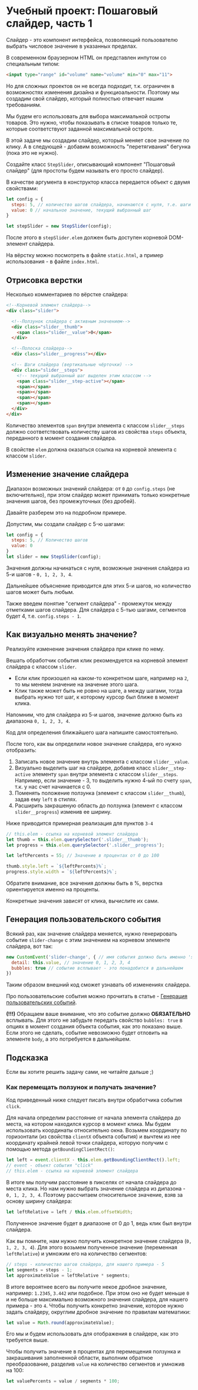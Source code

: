   # Учебный проект: Пошаговый слайдер, часть 1

Слайдер - это компонент интерфейса, позволяющий пользователю выбрать числовое значение в указанных пределах.

В современном браузерном HTML он представлен инпутом со специальным типом:

```html
<input type="range" id="volume" name="volume" min="0" max="11">
```

Но для сложных проектов он не всегда подходит, т.к. ограничен в возможностях изменения дизайна и функциоальности. Поэтому мы создадим свой слайдер, который полностью отвечает нашим требованиям.

Мы будем его использовать для выбора максимальной остроты товаров. Это нужно, чтобы показывать в списке товаров только те, которые соответствуют заданной максимальной остроте.

В этой задаче мы создадим слайдер, который меняет свое значение по клику. А в следующей - добавим возможность "перетягивания" бегунка (пока это не нужно). 

Cоздайте класс `StepSlider`, описывающий компонент "Пошаговый слайдер" (для простоты будем называть его просто слайдер).

В качестве аргумента в конструктор класса передается объект с двумя свойствами:

```js
let config = {
  steps: 5, // количество шагов слайдера, начинаются с нуля, т.е. шаги в этом случае будут 0-1-2-3-4
  value: 0 // начальное значение, текущий выбранный шаг
}

let stepSlider = new StepSlider(config);
```

После этого в `stepSlider.elem` должен быть доступен корневой DOM-элемент слайдера. 

На вёрстку можно посмотреть в файле `static.html`, а пример использования - в файле `index.html`.

## Отрисовка верстки

Несколько комментариев по вёрстке слайдера:

```html
<!--Корневой элемент слайдера-->
<div class="slider">

  <!--Ползунок слайдера с активным значением-->
  <div class="slider__thumb">
    <span class="slider__value">0</span>
  </div>

  <!--Полоска слайдера-->
  <div class="slider__progress"></div>

  <!-- Шаги слайдера (вертикальные чёрточки) -->
  <div class="slider__steps">
    <!-- текущий выбранный шаг выделен этим классом -->
    <span class="slider__step-active"></span>
    <span></span>
    <span></span>
    <span></span>
    <span></span>
  </div>
</div>
```

Количество элементов `span` внутри элемента с классом `slider__steps` должно соответствовать количеству шагов из свойства `steps` объекта, переданного в момент создания слайдера.

В свойстве `elem` должна оказаться ссылка на корневой элемента с классом `slider`.

## Изменение значение слайдера

Диапазон возможных значений слайдера: от `0` до `config.steps` (не включительно), при этом слайдер может принимать только конкретные значения шагов, без промежуточных (без дробей). 

Давайте разберем это на подробном примере. 

Допустим, мы создали слайдер c 5-ю шагами:

```js
let config = {
  steps: 5, // Количество шагов
  value: 0
}
let slider = new StepSlider(config);
```

Значения должны начинаться с нуля, возможные значения слайдера из 5-и шагов - `0, 1, 2, 3, 4`. 

Дальнейшее объяснение приводится для этих 5-и шагов, но количество шагов может быть любым.

Также введем понятие "сегмент слайдера" - промежуток между отметками шагов слайдера. Для слайдера с 5-тью шагами, сегментов будет 4, т.е. `config.steps - 1`.

## Как визуально менять значение?

Реализуйте изменение значения слайдера при клике по нему.

Вешать обработчик события клик рекомендуется на корневой элемент слайдера с классом `slider`. 

- Если клик произошел на каком-то конкретном шаге, например на `2`, то мы меняем значение на значение этого шага. 
- Клик также может быть не ровно на шаге, а между шагами, тогда выбрать нужно тот шаг, к которому курсор был ближе в момент клика.

Напомним, что для слайдера из 5-и шагов, значение должно быть из диапазона `0, 1, 2, 3, 4`.

Код для определения ближайшего шага напишите самостоятельно.

После того, как вы определили новое значение слайдера, его нужно отобразить:

1. Записать новое значение внутрь элемента с классом `slider__value`.
2. Визуально выделить шаг на слайдере, добавив класс `slider__step-active` элементу `span` внутри элемента с классом `slider__steps`. Например, если значение - 3, то выделить нужно 4-ый по счету `span`, т.к. у нас счет начинается с 0.
3. Поменять положение ползунка (элемент с классом `slider__thumb`), задав ему `left` в стилях.
4. Расширить закрашеную область до ползунка (элемент с классом `slider__progress`) изменив ее ширину. 

Ниже приводится примерная реализация для пунктов `3-4`

```js
// this.elem - ссылка на корневой элемент слайдера
let thumb = this.elem.querySelector('.slider__thumb');
let progress = this.elem.querySelector('.slider__progress');

let leftPercents = 55; // Значение в процентах от 0 до 100

thumb.style.left = `${leftPercents}%`;
progress.style.width = `${leftPercents}%`;
```

Обратите внимание, все значения должны быть в %, верстка ориентируется именно на проценты. 

Конкретные значения зависят от клика, вычислите их сами.

## Генерация пользовательского события

Всякий раз, как значение слайдера меняется, нужно генерировать событие `slider-change` с этим значением на корневом элементе слайдера, вот так:

```js
new CustomEvent('slider-change', { // имя события должно быть именно 'slider-change'
  detail: this.value, // значение 0, 1, 2, 3, 4
  bubbles: true // событие всплывает - это понадобится в дальнейшем
})
```

Таким образом внешний код сможет узнавать об изменениях слайдера.

Про пользовательские события можно прочитать в статье - [Генерация пользовательских событий](https://learn.javascript.ru/dispatch-events).

**(!!!)** Обращаем ваше внимание, что это событие должно **ОБЯЗАТЕЛЬНО** всплывать. Для этого не забудьте передать свойство `bubbles: true` в опциях в момент создания объекта события, как это показано выше. Если этого не сделать, событие невозможно будет отловить на элементе `body`, а это потребуется в дальнейшем.

## Подсказка

Если вы хотите решить задачу сами, не читайте дальше ;)

### Как перемещать ползунок и получать значение?

Код приведенный ниже следует писать внутри обработчика события `click`.

Для начала определим расстояние от начала элемента слайдера до места, на котором находился курсор в момент клика. Мы будем использовать координаты относительно окна. Возьмем координату по горизонтали (из свойства `clientX` объекта события) и вычтем из нее координату крайней левой точки слайдера, которую получим с помощью метода `getBoundingClientRect()`:

```js
let left = event.clientX - this.elem.getBoundingClientRect().left; 
// event - объект события "click"
// this.elem - ссылка на корневой элемент слайдера
```

В итоге мы получим расстояние в пикселях от начала слайдера до места клика. Но нам нужно выбрать значение слайдера из дипазона - `0, 1, 2, 3, 4`. Поэтому рассчитаем относительное значение, взяв за основу ширину слайдера: 

```js
let leftRelative = left / this.elem.offsetWidth;
```
Полученное значение будет в диапазоне от 0 до 1, ведь клик был внутри слайдера.

Как вы помните, нам нужно получить конкретное значение слайдера (`0, 1, 2, 3, 4`). Для этого возьмем полученное значение (переменная `leftRelative`) и умножим его на количество сегментов:

```js
// steps - количество шагов слайдера, для нашего примера - 5
let segments = steps - 1;
let approximateValue = leftRelative * segments;
```

В итоге вероятнее всего вы получите некое дробное значение, например: `1.2345`, `3.442` или подобное. При этом оно не будет меньше `0` и не больше максимально возможного значения слайдера, для нашего примера - это `4`. Чтобы получить конкретно значение, которое нужно задать слайдеру, округлим дробное значение по правилам математики:

```js
let value = Math.round(approximateValue);
```

Его мы и будем использовать для отображения в слайдере, как это требуется выше.

Чтобы получить значение в процентах для перемещения ползунка и закрашивания заполненной области, выполним обратное преобразование, разделив `value` на количество сегментов и умножив на 100:

```js
let valuePercents = value / segments * 100;
```
